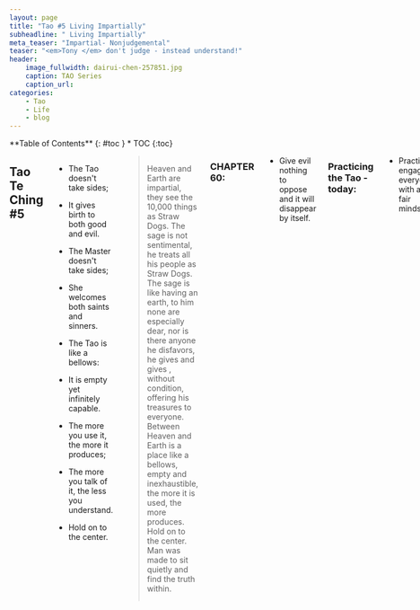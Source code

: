 ```yaml
---
layout: page
title: "Tao #5 Living Impartially"
subheadline: " Living Impartially"
meta_teaser: "Impartial- Nonjudgemental"
teaser: "<em>Tony </em> don't judge - instead understand!"
header:
    image_fullwidth: dairui-chen-257851.jpg
    caption: TAO Series
    caption_url: 
categories:
    - Tao
    - Life
    - blog
---
```

<!--more-->

<div class="row">
<div class="medium-4 medium-push-8 columns" markdown="1">
<div class="panel radius" markdown="1">
**Table of Contents**
{: #toc }
*  TOC
{:toc}
</div>
</div><!-- /.medium-4.columns -->



<div class="medium-8 medium-pull-4 columns" markdown="1">

## Tao Te Ching #5


- The Tao doesn't take sides;
- It gives birth to both good and evil.
- The Master doesn't take sides;
- She welcomes both saints and sinners.

- The Tao is like a bellows:
- It is empty yet infinitely capable.
- The more you use it, the more it produces;
- The more you talk of it, the less you understand.

- Hold on to the center.

> Heaven and Earth are impartial, they see the 10,000 things as Straw Dogs. The sage is not sentimental, he treats all his people as Straw Dogs. The sage is like having an earth, to him none are especially dear, nor is there anyone he disfavors, he gives and gives , without condition, offering his treasures to everyone. Between Heaven and Earth is a place like a bellows, empty and inexhaustible, the more it is used, the more produces. Hold on to the center. Man was made to sit quietly and find the truth within.


### CHAPTER 60:
- Give evil nothing to oppose and it will disappear by itself. 


### Practicing the Tao - today:

- Practice engaging everyone with a fair mindset.


> "Offer your treasures to everyone"
<cite>Wayne Dyer</cite>

> Why does Waldo always wear stripes?
 -- Because he doesn't want to be spotted .
